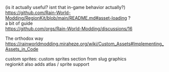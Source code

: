 (is it actually useful? isnt that in-game behavior actually?)
https://github.com/Rain-World-Modding/RegionKit/blob/main/README.md#asset-loading ?  
a bit of guide  
https://github.com/orgs/Rain-World-Modding/discussions/16

The orthodox way  
https://rainworldmodding.miraheze.org/wiki/Custom_Assets#Implementing_Assets_in_Code

custom sprites: custom sprites section from slug graphics  
regionkit also adds atlas / sprite support  